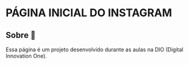 # PÁGINA INICIAL DO INSTAGRAM 

## Sobre 📢

Essa página é um projeto desenvolvido durante as aulas na DIO (Digital Innovation One).


